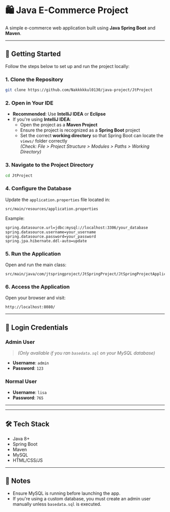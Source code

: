 
# 🛍️ Java E-Commerce Project

A simple e-commerce web application built using **Java Spring Boot** and **Maven**.

---

## 🚀 Getting Started

Follow the steps below to set up and run the project locally:

### 1. Clone the Repository
```bash
git clone https://github.com/Nakkkkkul0130/java-project/JtProject
```

### 2. Open in Your IDE
- **Recommended**: Use **IntelliJ IDEA** or **Eclipse**
- If you're using **IntelliJ IDEA**:
  - Open the project as a **Maven Project**
  - Ensure the project is recognized as a **Spring Boot** project
  - Set the correct **working directory** so that Spring Boot can locate the `views/` folder correctly  
    *(Check: File > Project Structure > Modules > Paths > Working Directory)*

### 3. Navigate to the Project Directory
```bash
cd JtProject
```

### 4. Configure the Database
Update the `application.properties` file located in:
```
src/main/resources/application.properties
```
Example:
```properties
spring.datasource.url=jdbc:mysql://localhost:3306/your_database
spring.datasource.username=your_username
spring.datasource.password=your_password
spring.jpa.hibernate.ddl-auto=update
```

### 5. Run the Application
Open and run the main class:

```
src/main/java/com/jtspringproject/JtSpringProject/JtSpringProjectApplication.java
```

### 6. Access the Application
Open your browser and visit:
```
http://localhost:8080/
```

---

## 🔐 Login Credentials

### Admin User
> *(Only available if you ran `basedata.sql` on your MySQL database)*  
- **Username**: `admin`  
- **Password**: `123`

### Normal User
- **Username**: `lisa`  
- **Password**: `765`

---

---

## 🛠 Tech Stack
- Java 8+
- Spring Boot
- Maven
- MySQL
- HTML/CSS/JS

---

## 📌 Notes
- Ensure MySQL is running before launching the app.
- If you're using a custom database, you must create an admin user manually unless `basedata.sql` is executed.
